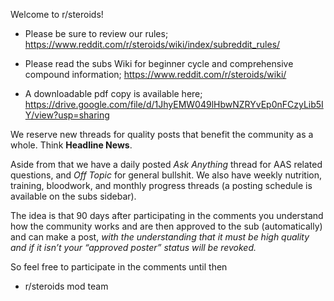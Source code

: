 Welcome to r/steroids!

* Please be sure to review our rules; https://www.reddit.com/r/steroids/wiki/index/subreddit_rules/

* Please read the subs Wiki for beginner cycle and comprehensive compound information; https://www.reddit.com/r/steroids/wiki/

* A downloadable pdf copy is available here; https://drive.google.com/file/d/1JhyEMW049lHbwNZRYvEp0nFCzyLib5IY/view?usp=sharing

We reserve new threads for quality posts that benefit the community as a whole. Think **Headline News**.

Aside from that we have a daily posted *Ask Anything* thread for AAS related questions, and *Off Topic* for general bullshit. We also have weekly nutrition, training, bloodwork, and monthly progress threads (a posting schedule is available on the subs sidebar).

The idea is that 90 days after participating in the comments you understand how the community works and are then approved to the sub (automatically) and can make a post, *with the understanding that it must be high quality and if it isn’t your “approved poster” status will be revoked.*

So feel free to participate in the comments until then 

- r/steroids mod team